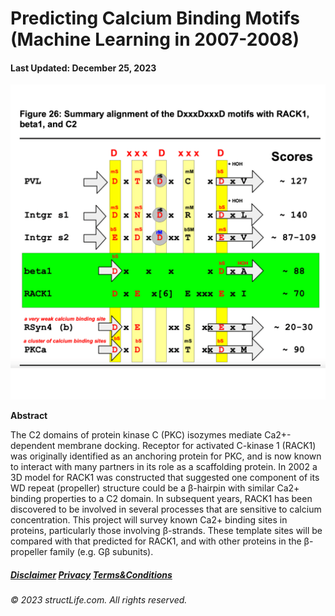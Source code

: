 # Predicting Calcium Binding Motifs (Machine Learning in 2007-2008)

#### Last Updated: December 25, 2023

![](../images/products/about-2023-12-25-predicting-calcium-binding-motifs-msc-bioinformatics-research-2008.png)


**Abstract**

The C2 domains of protein kinase C (PKC) isozymes mediate Ca2+-dependent membrane docking.  Receptor for activated C-kinase 1 (RACK1) was originally identified as an anchoring protein for PKC, and is now known to interact with many partners in its role as a scaffolding protein.  In 2002 a 3D model for RACK1 was constructed that suggested one component of its WD repeat (propeller) structure could be a β-hairpin with similar Ca2+ binding properties to a C2 domain. In subsequent years, RACK1 has been discovered to be involved in several processes that are sensitive to calcium concentration. This project will survey known Ca2+ binding sites in proteins, particularly those involving β-strands. These template sites will be compared with that predicted for RACK1, and with other proteins in the β-propeller family (e.g. Gβ subunits).


##### [Disclaimer](/about-disclaimer)  [Privacy](/about-privacy-policy)  [Terms&Conditions](/about-terms-conditions)

###### © 2023 structLife.com. All rights reserved.